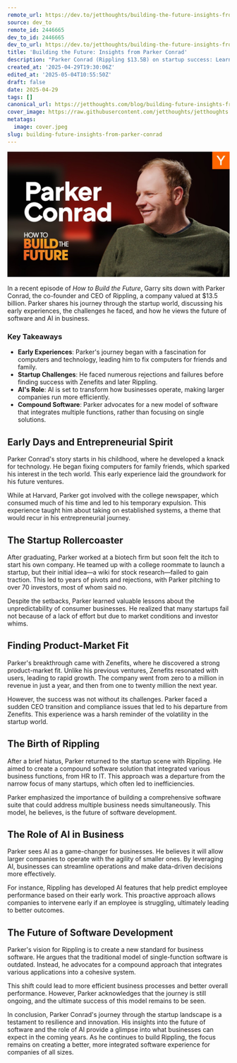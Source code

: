 ```yaml
---
remote_url: https://dev.to/jetthoughts/building-the-future-insights-from-parker-conrad-52cg
source: dev_to
remote_id: 2446665
dev_to_id: 2446665
dev_to_url: https://dev.to/jetthoughts/building-the-future-insights-from-parker-conrad-52cg
title: 'Building the Future: Insights from Parker Conrad'
description: "Parker Conrad (Rippling $13.5B) on startup success: Learn product-market fit strategies, compound software approach, AI transformation. Navigate founder challenges, scale efficiently ✓"
created_at: '2025-04-29T19:30:06Z'
edited_at: '2025-05-04T10:55:50Z'
draft: false
date: 2025-04-29
tags: []
canonical_url: https://jetthoughts.com/blog/building-future-insights-from-parker-conrad/
cover_image: https://raw.githubusercontent.com/jetthoughts/jetthoughts.github.io/master/content/blog/building-future-insights-from-parker-conrad/cover.jpeg
metatags:
  image: cover.jpeg
slug: building-future-insights-from-parker-conrad
---
```

[![Building the Future: Insights from Parker Conrad](file_0.jpg)](https://www.youtube.com/watch?v=FwD0wqwUjAI)

In a recent episode of _How to Build the Future_, Garry sits down with Parker Conrad, the co-founder and CEO of Rippling, a company valued at $13.5 billion. Parker shares his journey through the startup world, discussing his early experiences, the challenges he faced, and how he views the future of software and AI in business.

### Key Takeaways

*   **Early Experiences**: Parker's journey began with a fascination for computers and technology, leading him to fix computers for friends and family.
*   **Startup Challenges**: He faced numerous rejections and failures before finding success with Zenefits and later Rippling.
*   **AI's Role**: AI is set to transform how businesses operate, making larger companies run more efficiently.
*   **Compound Software**: Parker advocates for a new model of software that integrates multiple functions, rather than focusing on single solutions.

## Early Days and Entrepreneurial Spirit

Parker Conrad's story starts in his childhood, where he developed a knack for technology. He began fixing computers for family friends, which sparked his interest in the tech world. This early experience laid the groundwork for his future ventures.

While at Harvard, Parker got involved with the college newspaper, which consumed much of his time and led to his temporary expulsion. This experience taught him about taking on established systems, a theme that would recur in his entrepreneurial journey.

## The Startup Rollercoaster

After graduating, Parker worked at a biotech firm but soon felt the itch to start his own company. He teamed up with a college roommate to launch a startup, but their initial idea—a wiki for stock research—failed to gain traction. This led to years of pivots and rejections, with Parker pitching to over 70 investors, most of whom said no.

Despite the setbacks, Parker learned valuable lessons about the unpredictability of consumer businesses. He realized that many startups fail not because of a lack of effort but due to market conditions and investor whims.

## Finding Product-Market Fit

Parker's breakthrough came with Zenefits, where he discovered a strong product-market fit. Unlike his previous ventures, Zenefits resonated with users, leading to rapid growth. The company went from zero to a million in revenue in just a year, and then from one to twenty million the next year.

However, the success was not without its challenges. Parker faced a sudden CEO transition and compliance issues that led to his departure from Zenefits. This experience was a harsh reminder of the volatility in the startup world.

## The Birth of Rippling

After a brief hiatus, Parker returned to the startup scene with Rippling. He aimed to create a compound software solution that integrated various business functions, from HR to IT. This approach was a departure from the narrow focus of many startups, which often led to inefficiencies.

Parker emphasized the importance of building a comprehensive software suite that could address multiple business needs simultaneously. This model, he believes, is the future of software development.

## The Role of AI in Business

Parker sees AI as a game-changer for businesses. He believes it will allow larger companies to operate with the agility of smaller ones. By leveraging AI, businesses can streamline operations and make data-driven decisions more effectively.

For instance, Rippling has developed AI features that help predict employee performance based on their early work. This proactive approach allows companies to intervene early if an employee is struggling, ultimately leading to better outcomes.

## The Future of Software Development

Parker's vision for Rippling is to create a new standard for business software. He argues that the traditional model of single-function software is outdated. Instead, he advocates for a compound approach that integrates various applications into a cohesive system.

This shift could lead to more efficient business processes and better overall performance. However, Parker acknowledges that the journey is still ongoing, and the ultimate success of this model remains to be seen.

In conclusion, Parker Conrad's journey through the startup landscape is a testament to resilience and innovation. His insights into the future of software and the role of AI provide a glimpse into what businesses can expect in the coming years. As he continues to build Rippling, the focus remains on creating a better, more integrated software experience for companies of all sizes.
